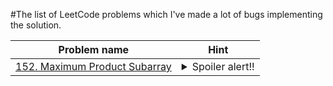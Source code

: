 #The list of LeetCode problems which I've made a lot of bugs implementing the solution.  

| Problem name | Hint |
|---|---|
| [152. Maximum Product Subarray](https://leetcode.com/problems/maximum-product-subarray) | <details close><summary>Spoiler alert!!</summary> - Instead of using the trick of accumulative sum `sum[end] - sum[left - 1]` &rarr; which makes bad behavior with 0 in the products &rarr; maintain 2 array `products` (accumulative products) and `denominators`, thus the multiplication from `[start .. end]` will be `products[end] / denominators[start]` <br> - Some corner cases `[0,2]`, `[0]`, `[-2]` (odd number of negatives) </details>
